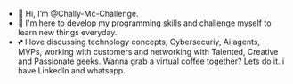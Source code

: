 - 👋 Hi, I’m @Chally-Mc-Challenge.
- 👀 I'm here to develop my programming skills and challenge myself to learn new things everyday.
- 💕 I love discussing technology concepts, Cybersecuriy, Ai agents, MVPs, working with customers and networking with Talented, Creative and Passionate geeks.
Wanna grab a virtual coffee together? Lets do it. i have LinkedIn and whatsapp.
